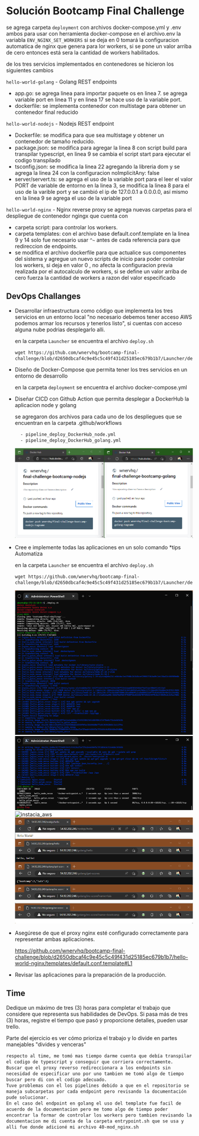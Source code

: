# Solución Bootcamp Final Challenge

se agrega carpeta ``deployment`` con archivos docker-compose.yml y .env ambos para usar con herramienta docker-compose
en el archivo.env la variabla ``ENV_NGINX_SET_WORKERS`` si se deja en 0 tomará la configuracion automatica de nginx que genera para lor workers, si se pone un valor arriba de cero entonces está sera la cantidad de workers habilitados.


de los tres servicios implementados en contenedores se hicieron los siguientes cambios

`hello-world-golang` - Golang REST endpoints
- app.go: se agrega linea para importar paquete os en linea 7. se agrega variable port en linea 11 y en linea 17 se hace uso de la variable port.
- dockerfile: se implementa contenedor con multistage para obtener un contenedor final reducido

`hello-world-nodejs` - Nodejs REST endpoint
- Dockerfile: se modifica para que sea multistage y obtener un contenedor de tamaño reducido.
- package.json: se modifica para agregar la linea 8 con script build para transpilar typescript, en linea 9 se cambia el script start para ejecutar el codigo transpilado
- tsconfig.json: se modifica la linea 22 agregando la libreria dom y se agrega la linea 24 con la configuracion noImplicitAny: false
- server/servert.ts: se agrega el uso de la variable port para el leer el valor PORT de variable de entorno en la linea 3, se modifica la linea 8 para el uso de la varible port y se cambió el ip de 127.0.0.1 a 0.0.0.0, así mismo en la linea 9 se agrega el uso de la variable port

`hello-world-nginx` - Nginx reverse proxy
se agrega nuevas carpetas para el despliegue de contenedor ngingx que cuenta con 
- carpeta script: para controlar los workers.
- carpeta templates: con el archivo base default.conf.template  en la linea 9 y 14 solo fue necesario usar ``^~`` antes de cada referencia para que redireccion de endpoints.
- se modifica el archivo dockerfile para que actualice sus componentes del sistema y agregue un nuevo scripts de inicio para poder controlar los workers, si deja en valor 0 , no afecta la configuracion previa realizada por el autocalculo de workers, si se define un valor arriba de cero fuerza la cantidad de workers a razon del valor especificado

## DevOps Challanges

- Desarrollar infraestructura como código que implementa los tres servicios en un entorno local "no necesario debemos tener acceso AWS podemos armar los recursos y tenerlos listo", si cuentas con acceso alguna nube podrias desplegarlo alli.   

    en la carpeta ``Launcher`` se encuentra el archivo ``deploy.sh`` 
    
      wget https://github.com/wnervhq/bootcamp-final-challenge/blob/d2650dbcaf4c9e45c5c49f431d25185ec679b1b7/Launcher/deploy.sh

    

- Diseño de Docker-Compose que permita tener los tres servicios en un entorno de desarrollo
        
    en la carpeta ``deployment`` se encuentra el archivo docker-compose.yml

- Diseñar CICD con Github Action que permita desplegar a DockerHub la aplicacion node y golang  
    
    se agregaron dos archivos para cada uno de los despliegues que se encuentran en la carpeta .github/workflows
        
        - pipeline_deploy_DockerHub_node.yml
        - pipeline_deploy_DockerHub_golang.yml

    ![docker_hub](images/docker_hub.png)   

- Cree e implemente todas las aplicaciones en un solo comando *tips Automatiza

    en la carpeta ``Launcher`` se encuentra el archivo ``deploy.sh`` 
    
      wget https://github.com/wnervhq/bootcamp-final-challenge/blob/d2650dbcaf4c9e45c5c49f431d25185ec679b1b7/Launcher/deploy.sh

    ![deploy](images/deploy.sh.png)   
    ![deploy2](images/deploy2.sh.png)   
    ![instacia_aws](images/instacia_aws.png)   
    ![links_prueba](images/links_prueba.png)   

- Asegúrese de que el proxy nginx esté configurado correctamente para representar ambas aplicaciones.   

    https://github.com/wnervhq/bootcamp-final-challenge/blob/d2650dbcaf4c9e45c5c49f431d25185ec679b1b7/hello-world-nginx/templates/default.conf.template#L1

- Revisar las aplicaciones para la preparación de la producción.


## Time

Dedique un máximo de tres (3) horas para completar el trabajo que considere que representa sus habilidades de DevOps. Si pasa más de tres (3) horas, registre el tiempo que pasó y proporcione detalles, pueden usar trello. 

Parte del ejercicio es ver cómo prioriza el trabajo y lo divide en partes manejables "divides y venceras"

    respecto al time, me tomó mas tiempo darme cuenta que debía transpilar el codigo de typescript y conseguir que corriera correctamente.
    Buscar que el proxy reverso redireccionara a los endpoints sin necesidad de especificar uno por uno tambien me tomó algo de tiempo buscar pero di con el codigo adecuado.
    Tuve problemas con el los pipelines debido a que en el repositorio se maneja subcarpetas por cada endpoint pero revisando la documentación pude solucionar.
    En el caso del endpoint en golang el uso del template fue facil de acuerdo de la documentacion pero me tomo algo de tiempo poder encontrar la formar de controlar los workers pero tambien revisando la documentacion me di cuenta de la carpeta entrypoint.sh que se usa y alli fue donde adicioné mi archivo 40-mod_nginx.sh